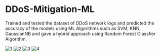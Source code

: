 # DDoS-Mitigation-ML

Trained and tested the dataset of DDoS network logs and predicted the accuracy of the models using ML Algorithms such as SVM, KNN, GaussianNB and gave a hybrid approach using Random Forest Classfier Algorithm.

![1](https://github.com/Dhruvpandey08/DDoS-Mitigation-ML/assets/87525399/67fdc6d6-9b48-451d-97ea-e6709145d7f5)
![2](https://github.com/Dhruvpandey08/DDoS-Mitigation-ML/assets/87525399/6dc7fb51-8a77-41b5-aa84-d98ee092d32f)
![3](https://github.com/Dhruvpandey08/DDoS-Mitigation-ML/assets/87525399/908fef03-186f-4ec7-9bb5-57f32a16525f)
![4](https://github.com/Dhruvpandey08/DDoS-Mitigation-ML/assets/87525399/fa4cae0c-7edb-4f17-8c7c-fab8cc6f80ea)
